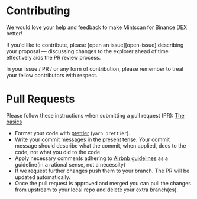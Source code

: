 
# Contributing

We would love your help and feedback to make Mintscan for Binance DEX better!

If you'd like to contribute, please [open an issue][open-issue]
describing your proposal &mdash; discussing changes to the explorer ahead of time effectively aids the PR review process.

In your issue / PR / or any form of contribution, please remember to treat your fellow contributors with
respect.

# Pull Requests

Please follow these instructions when submitting a pull request (PR):
[The basics](https://help.github.com/en/github/collaborating-with-issues-and-pull-requests/creating-a-pull-request-from-a-fork)
* Format your code with [prettier](https://github.com/prettier/prettier) (`yarn prettier`).
* Write your commit messages in the present tense. Your commit message should describe what the commit, when applied, does to the code, not what you did to the code.
* Apply necessary comments adhering to [Airbnb guidelines](https://github.com/airbnb/javascript#comments) as a guideline(in a rational sense, not a necessity)
* If we request further changes push them to your branch. The PR will be updated automatically.
* Once the pull request is approved and merged you can pull the changes from upstream to your local repo and delete
your extra branch(es).